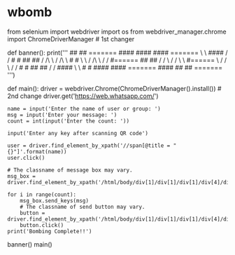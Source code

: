 # wbomb

from selenium import webdriver
import os
from webdriver_manager.chrome import ChromeDriverManager  # 1st changer


def banner():
    print('''
		  ##              ##  =======     ####       ####    ####     =======
		  \ \    ####    / /  #      #  ##    ##    / /\ \  / /\ \    #      #
		   \ \  / /\ \  / /   #======   ##    ##   / /  \ \/ /  \ \   #====== 
		    \ \/ /  \ \/ /    #      #  ##    ##  / /    ####    \ \  #      #
		     ####    ####     =======     ####    ##              ##  =======
		''')


def main():
    driver = webdriver.Chrome(ChromeDriverManager().install())  # 2nd change
    driver.get('https://web.whatsapp.com/')

    name = input('Enter the name of user or group: ')
    msg = input('Enter your message: ')
    count = int(input('Enter the count: '))

    input('Enter any key after scanning QR code')

    user = driver.find_element_by_xpath('//span[@title = "{}"]'.format(name))
    user.click()

    # The classname of message box may vary.
    msg_box = driver.find_element_by_xpath('/html/body/div[1]/div[1]/div[1]/div[4]/div[1]/footer/div[1]/div/div/div[2]/div[1]/div/div[2]')

    for i in range(count):
        msg_box.send_keys(msg)
        # The classname of send button may vary.
        button = driver.find_element_by_xpath('/html/body/div[1]/div[1]/div[1]/div[4]/div[1]/footer/div[1]/div/div/div[2]/div[2]/button')
        button.click()
    print('Bombing Complete!!')


banner()
main()
